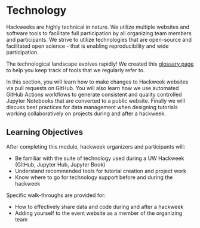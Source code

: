 # Technology

Hackweeks are highly technical in nature. We utilize multiple websites and software tools to facilitate full participation by all organizing team members and participants. We strive to utilize technologies that are open-source and facilitated open science - that is enabling reproducibility and wide participation.

The technological landscape evolves rapidly! We created this [glossary page](../../reference/glossary.md) to help you keep track of tools that we regularly refer to.

In this section, you will learn how to make changes to Hackweek websites via pull requests on GitHub. You will also learn how we use automated GitHub Actions workflows to generate consistent and quality controlled Jupyter Notebooks that are converted to a public website. Finally we will discuss best practices for data management when designing tutorials working collaboratively on projects during and after a hackweek.

## Learning Objectives

After completing this module, hackweek organizers and participants will:

* Be familiar with the suite of technology used during a UW Hackweek (GitHub, Jupyter Hub, Jupyter Book)
* Understand recommended tools for tutorial creation and project work
* Know where to go for technology support before and during the hackweek

Specific walk-throughs are provided for:
* How to effectively share data and code during and after a hackweek
* Adding yourself to the event website as a member of the organizing team

